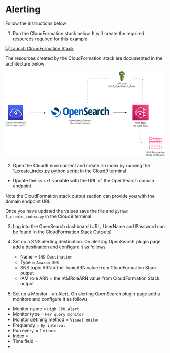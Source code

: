 # Alerting

Follow the instructions below

1. Run the CloudFormation stack below. It will create the required resources required for this example

[![Launch CloudFormation Stack](https://sharkech-public.s3.amazonaws.com/misc-public/cloudformation-launch-stack.png)](https://console.aws.amazon.com/cloudformation/home#/stacks/new?stackName=os-alerting&templateURL=https://sharkech-public.s3.amazonaws.com/misc-public/OpenSearch_demo_alerting.yaml)

The resources created by the CloudFormation stack are documented in the architecture below

<img width="600" alt="Fluentd_cloud9_Architecture" src="https://github.com/ev2900/CloudFormation_Examples/blob/main/Architecture%20Diagrams%20for%20README/OpenSearch_demo_alerting_yaml.png">

2. Open the Cloud9 environment and create an index by running the [1_create_index.py](https://github.com/ev2900/OpenSearch_API_Examples/blob/main/Alerting/1_create_index.py) python script in the Cloud9 terminal

* Update the ```os_url``` variable with the URL of the OpenSearch domain endpoint

Note the CloudFormation stack output section can provide you with the domain endpoint URL

Once you have updated the values save the file and ```python 1_create_index.py``` in the Cloud9 terminal

3. Log into the OpenSearch dashboard (URL, UserName and Password can be found in the CloudFormation Stack Outputs)

3. Set up a SNS alerting destination. On alerting OpenSearch plugin page add a destination and configure it as follows
   * Name = ```SNS Destination```
   * Type = ```Amazon SNS```    
   * SNS topic ARN = the TopicARN value from CloudFormation Stack output  
   * IAM role ARN = the IAMRoleARN value from CloudFormation Stack output

4. Set up a Monitor - an Alert. On alerting OpenSearch plugin page add a monitors and configure it as follows
  * Monitor name = ```High CPU Alert```
  * Monitor type = ```Per query monitor```
  * Monitor defining method = ```Visual editor```
  * Frequency = ```By interval```
  * Run every = ``` 1 ``` ```minute```
  * Index = 
  * Time field =
  * 

